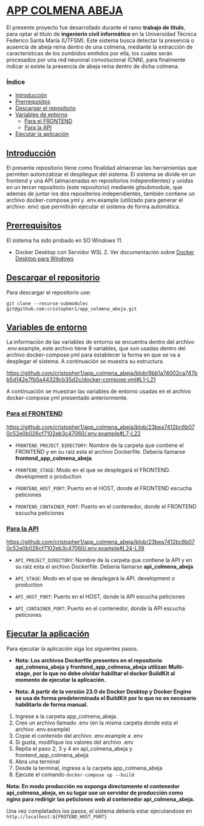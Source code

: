 # [APP COLMENA ABEJA](#indice)

El presente proyecto fue desarrollado durante el ramo **trabajo de titulo**, para optar al titulo de **ingenierío civil informático** en la Universidad Técnica
Federico Santa María (UTFSM). Este sistema busca detectar la presencia o ausencia de abeja reina dentro de una colmena, mediante la extracción de características
de los zumbidos emitidos por ella, los cuales serán procesados por una red neuronal convolucional (CNN), para finalmente indicar si existe la presencia de abeja
reina dentro de dicha colmena.

### <a id="indice"></a>Índice

* <a id="introduccion"></a>[Introducción](#Introducción)
* <a id="prerrequisitos"></a> [Prerrequisitos](#Prerrequisitos)
* <a id="descarga"></a> [Descargar el repositorio](#Descargar-el-repositorio)
* <a id="entorno"></a>[Variables de entorno](#Variables-de-entorno)
  * <a id="entorno-frontend"></a>[Para el FRONTEND](#Para-el-FRONTEND)
  * <a id="entorno-api"></a>[Para la API](#Para-la-API)
* <a id="run"></a>[Ejecutar la aplicación](#Ejecutar-la-aplicación)

## <a id="Introducción"></a> [Introducción](#introduccion)

El presente repositorio tiene como finalidad almacenar las herramientas que permiten automzatizar el despliegue del sistema. El sistema se divide en un frontend 
y una API (almacenadas en repositorios independientes) y unidas en un tercer repositorio (este repositorio) mediante gitsubmodule, que además de juntar los dos 
repositorios independientes, también contiene un archivo docker-compose.yml y .env.example (utilizado para generar el archivo .env) que permitirán ejecutar el 
sistema de forma automática.

## <a id="Prerrequisitos"></a> [Prerrequisitos](#prerrequisitos)

El sistema ha sido probado en SO Windows 11.

* Docker Desktop con Servidor WSL 2. Ver documentación sobre [Docker Desktop para Windows](https://docs.docker.com/desktop/install/windows-install/)

## <a id="Descargar-el-repositorio"></a> [Descargar el repositorio](#descarga)

Para descargar el repositorio use:

```console
git clone --recurse-submodules git@github.com:cristopher1/app_colmena_abeja.git
```

## <a id="Variables-de-entorno"></a> [Variables de entorno](#entorno)

La información de las variables de entorno se encuentra dentro del archivo .env.example, este archivo tiene 8 variables, que son usadas dentro del archivo
docker-compose.yml para establecer la forma en que se va a desplegar el sistema. A continuación se muestra su estructura.

https://github.com/cristopher1/app_colmena_abeja/blob/9bb1a74002ca747bb5d142e7fb5a44329cb35d2c/docker-compose.yml#L1-L21

A continuación se muestran las variables de entorno usadas en el archivo docker-compose.yml presentado anteriormente.

### <a id="Para-el-FRONTEND"></a> [Para el FRONTEND](#entorno-frontend)

https://github.com/cristopher1/app_colmena_abeja/blob/23bea7412bc6b070c52e0b026cf7102eb3c47060/.env.example#L7-L22

* `FRONTEND_PROJECT_DIRECTORY`: Nombre de la carpeta que contiene el FRONTEND y en su raíz esta el
archivo Dockerfile. Debería llamarse **frontend_app_colmena_abeja**

* `FRONTEND_STAGE`: Modo en el que se desplegará el FRONTEND. development o production

* `FRONTEND_HOST_PORT`: Puerto en el HOST, donde el FRONTEND escucha peticiones

* `FRONTEND_CONTAINER_PORT`: Puerto en el contenedor, donde el FRONTEND escucha peticiones

### <a id="Para-la-API"></a> [Para la API](#entorno-api)

https://github.com/cristopher1/app_colmena_abeja/blob/23bea7412bc6b070c52e0b026cf7102eb3c47060/.env.example#L24-L39

* `API_PROJECT_DIRECTORY`: Nombre de la carpeta que contiene la API y en su raíz esta el
archivo Dockerfile. Debería llamarse **api_colmena_abeja**

* `API_STAGE`: Modo en el que se desplegará la API. development o production

* `API_HOST_PORT`: Puerto en el HOST, donde la API escucha peticiones

* `API_CONTAINER_PORT`: Puerto en el contenedor, donde la API escucha peticiones

## <a id="Ejecutar-la-aplicación"></a> [Ejecutar la aplicación](#run)

Para ejecutar la aplicación siga los siguientes pasos.

* **Nota: Los archivos Dockerfile presentes en el repositorio api_colmena_abeja y frontend_app_colmena_abeja utilizan**
**Multi-stage, por lo que no debe olvidar habilitar el docker BuildKit al momento de ejecutar la aplicación.**

* **Nota: A partir de la versión 23.0 de Docker Desktop y Docker Engine se usa de forma predeterminada el BuildKit**
**por lo que no es necesario habilitarlo de forma manual.**

1. Ingrese a la carpeta app_colmena_abeja.
2. Cree un archivo llamado .env (en la misma carpeta donde esta el archivo .env.example)
3. Copie el contenido del archivo .env.example a .env
4. Si gusta, modifique los valores del archivo .env
5. Repita el paso 2, 3 y 4 en api_colmena_abeja y frontend_app_colmena_abeja
6. Abra una terminal
7. Desde la terminal, ingrese a la carpeta app_colmena_abeja
8. Ejecute el comando `docker-compose up --build`

**Nota: En modo producción no exponga directamente el contenedor api_colmena_abeja, en su lugar use un servidor de producción como nginx para redirigir**
**las peticiones web al contenedor api_colmena_abeja.**

Una vez completados los pasos, el sistema debería estar ejecutandose en `http://localhost:${FROTEND_HOST_PORT}`

